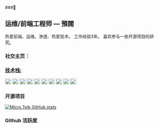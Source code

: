 ###👋 
## 运维/前端工程师 — 預閱 

热爱前端、运维、渗透、热爱技术。 工作经验3年。 喜欢参与一些开源项目的研究。

### **社交主页：**

<a href="https://stats.justsong.cn/api/bilibili/?id=102761543&raw=true"/>

### **技术栈:**

<a href="https://v3.cn.vuejs.org"><code><img height="20" src="./images/vue.png"></code></a>
<a href="https://reactjs.org/"><code><img height="20" src="./images/react.svg"></code></a>
<a href="https://nextjs.org/"><code><img height="20" src="./images/next.png"></code></a>
<a href="https://www.tslang.cn/index.html"><code><img height="20" src="./images/typescript.png"></code></a>
<a href="https://webpack.js.org/"><code><img height="20" src="./images/webpack.svg"></code></a>
<a href="https://cn.vitejs.dev"><code><img height="20" src="./images/vite.png"></code></a>
<a href="https://sass-lang.com"><code><img height="20" src="./images/sass2.png"></code></a>
<a href="https://tailwindcss.com"><code><img height="20" src="./images/tailwindcss.png"></code></a>
<a href="https://go.dev/"><code><img height="20" src="./images/golang.png"></code></a>
<a href="https://www.docker.com"><code><img height="20" src="./images/docker.png"></code></a>

### 开源项目

[![Micro.Teik GitHub stats](https://github-readme-stats.vercel.app/api?username=FlyumMicro)](https://github.com/anuraghazra/github-readme-stats)

### Github 活跃度
